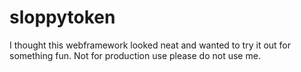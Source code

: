 # sloppytoken

I thought this webframework looked neat and wanted to try it out for something fun. Not for production use please do not use me.
